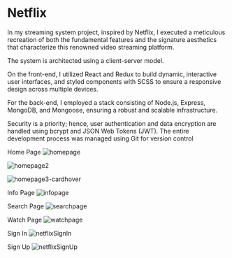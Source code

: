 # Netflix

In my streaming system project, inspired by Netflix, I executed a meticulous recreation of both the fundamental features and the signature aesthetics that characterize this renowned video streaming platform.

The system is architected using a client-server model. 

On the front-end, I utilized React and Redux to build dynamic, interactive user interfaces, and styled components with SCSS to ensure a responsive design across multiple devices. 

For the back-end, I employed a stack consisting of Node.js, Express, MongoDB, and Mongoose, ensuring a robust and scalable infrastructure.

Security is a priority; hence, user authentication and data encryption are handled using bcrypt and JSON Web Tokens (JWT). The entire development process was managed using Git for version control


Home Page
![homepage](https://github.com/tomerrim/Netflix/assets/126825978/2f2a46d8-5229-428c-9630-6a961bff541b)

![homepage2](https://github.com/tomerrim/Netflix/assets/126825978/1de1447d-1930-44cb-950e-509dfc98dee8)

![homepage3-cardhover](https://github.com/tomerrim/Netflix/assets/126825978/04609685-d8c3-4536-9de2-a2d07b60c0aa)


Info Page
![infopage](https://github.com/tomerrim/Netflix/assets/126825978/fa73fe56-4b2b-44e4-8ad5-5dfa6af42795)


Search Page
![searchpage](https://github.com/tomerrim/Netflix/assets/126825978/532d74fb-51e4-4e51-8c00-ad1be9020cdb)


Watch Page
![watchpage](https://github.com/tomerrim/Netflix/assets/126825978/3611dc40-67c8-432c-93f1-c84eec9e8187)


Sign In
![netflixSignIn](https://github.com/tomerrim/Netflix/assets/126825978/0de3040e-35f0-49e6-a497-25f11f9ea890)


Sign Up
![netflixSignUp](https://github.com/tomerrim/Netflix/assets/126825978/2e45d58c-237f-41cc-ae3b-f1920107437e)


